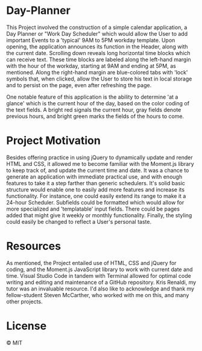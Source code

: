 # Day-Planner

This Project involved the construction of a simple calendar application, a Day Planner or "Work Day Scheduler" which would allow the User to add important Events to a 'typical' 9AM to 5PM workday template. Upon opening, the application announces its function in the Header, along with the current date. Scrolling down reveals long horizontal time blocks which can receive text. These time blocks are labeled along the left-hand margin with the hour of the workday, starting at 9AM and ending at 5PM, as mentioned. Along the right-hand margin are blue-colored tabs with 'lock' symbols that, when clicked, allow the User to store his text in local storage and to persist on the page, even after refreshing the page.

One notable feature of this application is the ability to determine 'at a glance' which is the current hour of the day, based on the color coding of the text fields. A bright red signals the current hour, gray fields denote previous hours, and bright green marks the fields of the hours to come.


# Project Motivation 

Besides offering practice in using jQuery to dynamically update and render HTML and CSS, it allowed me to become familiar with the Moment.js library to keep track of, and update the current time and date. It was a chance to generate an application with immediate practical use, and with enough features to take it a step farther than generic schedulers. It's solid basic structure would enable one to easily add more features and increase its functionality. For instance, one could easily extend its range to make it a 24-hour Scheduler. Subfields could be formatted which would allow for more specialized and 'templatable' input fields. There could be pages added that might give it weekly or monthly functionality. Finally, the styling could easily be changed to reflect a User's personal taste.


# Resources

As mentioned, the Project entailed use of HTML, CSS and jQuery for coding, and the Moment.js JavaScript library to work with current date and time. Visual Studio Code in tandem with Terminal allowed for optimal code writing and editing and maintenance of a GitHub repository. Kris Renaldi, my tutor was an invaluable resource. I'd also like to acknowledge and thank my fellow-student Steven McCarther, who worked with me on this, and many other projects.


# License

&copy; MIT 

